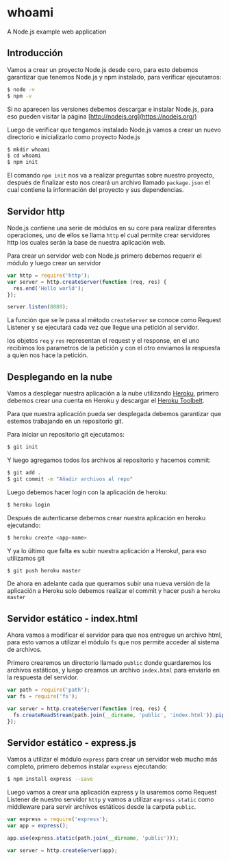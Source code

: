 # whoami

A Node.js example web application

## Introducción

Vamos a crear un proyecto Node.js desde cero, para esto debemos garantizar que tenemos Node.js y npm
instalado, para verificar ejecutamos:

``` bash
$ node -v
$ npm -v
```

Si no aparecen las versiones debemos descargar e instalar Node.js, para eso pueden visitar la página [http://nodejs.org](https://nodejs.org/)

Luego de verificar que tengamos instalado Node.js vamos a crear un nuevo directorio e inicializarlo como proyecto Node.js

``` bash 
$ mkdir whoami
$ cd whoami
$ npm init
```

El comando `npm init` nos va a realizar preguntas sobre nuestro proyecto, después de finalizar esto nos creará un archivo
llamado `package.json` el cual contiene la información del proyecto y sus dependencias.

## Servidor http

Node.js contiene una serie de módulos en su core para realizar diferentes operaciones, uno de ellos se llama
`http` el cual permite crear servidores http los cuales serán la base de nuestra aplicación web.

Para crear un servidor web con Node.js primero debemos requerir el módulo y luego crear un servidor

``` js
var http = require('http');
var server = http.createServer(function (req, res) {
  res.end('Hello world');
});

server.listen(8080);
```

La función que se le pasa al método `createServer` se conoce como Request Listener y se ejecutará
cada vez que llegue una petición al servidor.

los objetos `req` y `res` representan el request y el response, en el uno recibimos los parametros de la petición
y con el otro enviamos la respuesta a quien nos hace la petición.

## Desplegando en la nube

Vamos a desplegar nuestra aplicación a la nube utilizando [Heroku](http://heroku.com/), primero debemos crear una
cuenta en Heroku y descargar el [Heroku Toolbelt](https://toolbelt.heroku.com/).

Para que nuestra aplicación pueda ser desplegada debemos garantizar que estemos trabajando en un repositorio git.

Para iniciar un repositorio git ejecutamos:

``` bash 
$ git init
```

Y luego agregamos todos los archivos al repositorio y hacemos commit:

``` bash 
$ git add .
$ git commit -m "Añadir archivos al repo"
```

Luego debemos hacer login con la aplicación de heroku:

``` bash
$ heroku login
```

Después de autenticarse debemos crear nuestra aplicación en heroku ejecutando:

``` bash
$ heroku create <app-name>
```

Y ya lo último que falta es subir nuestra aplicación a Heroku!, para eso utilizamos git

``` bash
$ git push heroku master
```

De ahora en adelante cada que queramos subir una nueva versión de la aplicación a Heroku solo debemos realizar
el commit y hacer push a `heroku master`

## Servidor estático - index.html

Ahora vamos a modificar el servidor para que nos entregue un archivo html, para esto vamos a utilizar el módulo
`fs` que nos permite acceder al sistema de archivos.

Primero crearemos un directorio llamado `public` donde guardaremos los archivos estáticos, y luego creamos un archivo
`index.html` para enviarlo en la respuesta del servidor.

``` js 
var path = require('path');
var fs = require('fs');

var server = http.createServer(function (req, res) {
  fs.createReadStream(path.join(__dirname, 'public', 'index.html')).pipe(res);
});
```

## Servidor estático - express.js

Vamos a utilizar el módulo `express` para crear un servidor web mucho más completo, primero debemos instalar `express` ejecutando:

``` bash 
$ npm install express --save
```

Luego vamos a crear una aplicación express y la usaremos como Request Listener de nuestro servidor `http` y vamos a utilizar
`express.static` como middleware para servir archivos estáticos desde la carpeta `public`.

``` js 
var express = require('express');
var app = express();

app.use(express.static(path.join(__dirname, 'public')));

var server = http.createServer(app);
```
